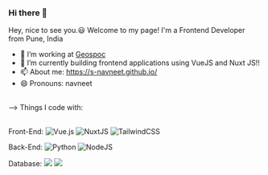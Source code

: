 ### Hi there 👋
Hey, nice to see you.😃
Welcome to my page!
I'm a Frontend Developer from Pune, India 
<!--
**s-navneet/s-navneet** is a ✨ _special_ ✨ repository because its `README.md` (this file) appears on your GitHub profile.

Here are some ideas to get you started:
-->
- :office: I’m working at <a href="https://geospoc.com/">Geospoc</a>
- 🌱 I’m currently building frontend applications using VueJS and Nuxt JS!!
- 📫 About me: https://s-navneet.github.io/
- 😄 Pronouns: navneet

</br>
-->
Things I code with:</br></br>

Front-End:
<img alt="Vue.js" src="https://img.shields.io/badge/vuejs%20-%2335495e.svg?&style=for-the-badge&logo=vue.js&logoColor=%234FC08D"/>
<img alt="NuxtJS" src="https://img.shields.io/badge/NuxtJS%20-black.svg?&style=for-the-badge&logo=NuxtJS&logoColor=white"/>
<img alt="TailwindCSS" src="https://img.shields.io/badge/tailwindcss%20-%2338B2AC.svg?&style=for-the-badge&logo=tailwind-css&logoColor=white"/>

Back-End: 
<img alt="Python" src="https://img.shields.io/badge/python%20-%2314354C.svg?&style=for-the-badge&logo=python&logoColor=white"/>
<img alt="NodeJS" src="https://img.shields.io/badge/nodejs%20-%2343853D.svg?&style=for-the-badge&logo=nodejs&logoColor=white" />
</br>

Database:
<img src="https://img.shields.io/badge/postgres-%23316192.svg?&style=for-the-badge&logo=postgresql&logoColor=white" />
<img src="https://img.shields.io/badge/mysql-%2300f.svg?&style=for-the-badge&logo=mysql&logoColor=white" />


</br>

